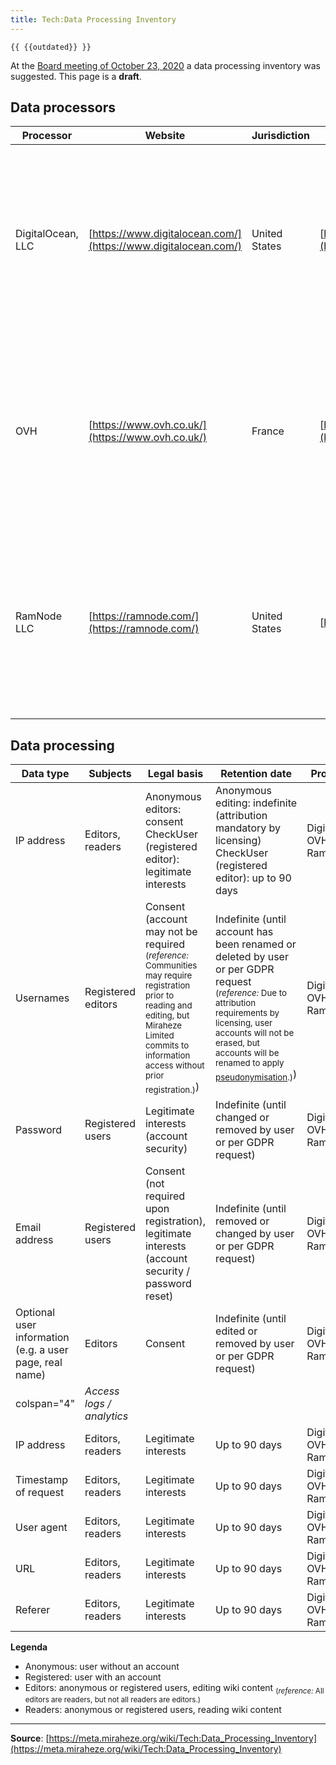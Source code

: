 ```yaml
---
title: Tech:Data Processing Inventory
---
```


`{{ {{outdated}} }}`

At the [Board meeting of October 23, 2020](https://meta.miraheze.org/wiki/Board/Policies/20201023-Minutes) a data processing inventory was suggested. This page is a **draft**.

## Data processors 

| Processor | Website | Jurisdiction | Data processing agreement | Purpose | Data |
| --- | --- | --- | --- | --- | --- |
| DigitalOcean, LLC | [https://www.digitalocean.com/](https://www.digitalocean.com/) | United States | [https://www.digitalocean.com/legal/data-processing-agreement/](https://www.digitalocean.com/legal/data-processing-agreement/) | Hosting infrastructure | Usernames, real names, email addresses, IP addresses, (private) wiki content, passwords, optional user information, other usage information |
| OVH | [https://www.ovh.co.uk/](https://www.ovh.co.uk/) | France | [https://www.ovh.co.uk/support/termsofservice/Data%20Processing%20Agreement_UK.pdf](https://www.ovh.co.uk/support/termsofservice/Data%20Processing%20Agreement_UK.pdf) | Hosting infrastructure | Usernames, real names, email addresses, IP addresses, (private) wiki content, passwords, optional user information, other usage information |
| RamNode LLC | [https://ramnode.com/](https://ramnode.com/) | United States | [https://www.ramnode.com/gdpr-dpa.pdf](https://www.ramnode.com/gdpr-dpa.pdf) | Hosting infrastructure | Usernames, real names, email addresses, IP addresses, (private) wiki content, passwords, optional user information, other usage information |

## Data processing 

| Data type | Subjects | Legal basis | Retention date | Processors |
| --- | --- | --- | --- | --- |
| IP address | Editors, readers | Anonymous editors: consent <br />CheckUser (registered editor): legitimate interests | Anonymous editing: indefinite (attribution mandatory by licensing) <br />CheckUser (registered editor): up to 90 days | DigitalOcean, OVH, RamNode |
| Usernames | Registered editors | Consent (account may not be required <sub>(*reference:* Communities may require registration prior to reading and editing, but Miraheze Limited commits to information access without prior registration.)</sub>) | Indefinite (until account has been renamed or deleted by user or per GDPR request <sub>(*reference:* Due to attribution requirements by licensing, user accounts will not be erased, but accounts will be renamed to apply [pseudonymisation](https://en.wikipedia.org/wiki/Pseudonymization).)</sub>) | DigitalOcean, OVH, RamNode |
| Password | Registered users | Legitimate interests (account security) | Indefinite (until changed or removed by user or per GDPR request) | DigitalOcean, OVH, RamNode |
| Email address | Registered users | Consent (not required upon registration), legitimate interests (account security / password reset) | Indefinite (until removed or changed by user or per GDPR request) | DigitalOcean, OVH, RamNode |
| Optional user information (e.g. a user page, real name) | Editors | Consent | Indefinite (until edited or removed by user or per GDPR request) | DigitalOcean, OVH, RamNode |
| colspan="4" | *Access logs / analytics* |
| IP address | Editors, readers | Legitimate interests | Up to 90 days | DigitalOcean, OVH, RamNode |
| Timestamp of request | Editors, readers | Legitimate interests | Up to 90 days | DigitalOcean, OVH, RamNode |
| User agent | Editors, readers | Legitimate interests | Up to 90 days | DigitalOcean, OVH, RamNode |
| URL | Editors, readers | Legitimate interests | Up to 90 days | DigitalOcean, OVH, RamNode |
| Referer | Editors, readers | Legitimate interests | Up to 90 days | DigitalOcean, OVH, RamNode |

**Legenda**

* Anonymous: user without an account
* Registered: user with an account
* Editors: anonymous or registered users, editing wiki content <sub>(*reference:* All editors are readers, but not all readers are editors.)</sub>
* Readers: anonymous or registered users, reading wiki content


----
**Source**: [https://meta.miraheze.org/wiki/Tech:Data_Processing_Inventory](https://meta.miraheze.org/wiki/Tech:Data_Processing_Inventory)